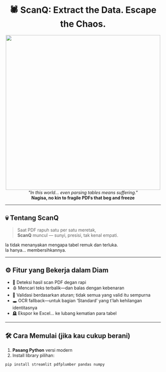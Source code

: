 <h1 align="center">
  🕷️ ScanQ: Extract the Data. Escape the Chaos.
</h1>

<p align="center">
  <img src="https://i.gifer.com/373l.gif" style="max-width: 100%; width: 500px; height: auto;"/>
  <br/>
  <i>"In this world... even parsing tables means suffering."</i><br/>
  <b>Nagisa, no kin to fragile PDFs that beg and freeze</b>
</p>

---

## 💀 Tentang ScanQ

> Saat PDF rapuh satu per satu meretak,  
> **ScanQ** muncul — sunyi, presisi, tak kenal empati.

Ia tidak menanyakan mengapa tabel remuk dan terluka.  
Ia hanya... membersihkannya.

---

## ⚙️ Fitur yang Bekerja dalam Diam

- 🔪 Deteksi hasil scan PDF degan rapi
- 🩸 Mencari teks terbalik—dan balas dengan kebenaran
- 🧠 Validasi berdasarkan aturan; tidak semua yang valid itu sempurna
- 🕳️ OCR fallback—untuk bagian ‘Standard’ yang t'lah kehilangan identitasnya
- 🪦 Ekspor ke Excel... ke lubang kematian para tabel

---

## 🛠️ Cara Memulai (jika kau cukup berani)

1. **Pasang Python** versi modern
2. Install library pilihan:

```bash
pip install streamlit pdfplumber pandas numpy
